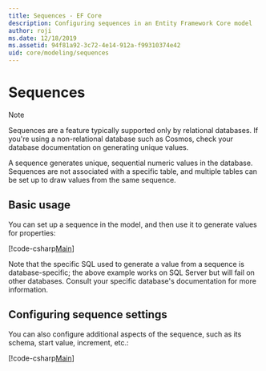 ```yaml
---
title: Sequences - EF Core
description: Configuring sequences in an Entity Framework Core model
author: roji
ms.date: 12/18/2019
ms.assetid: 94f81a92-3c72-4e14-912a-f99310374e42
uid: core/modeling/sequences
---
```

# Sequences

> [!NOTE]  
> Sequences are a feature typically supported only by relational databases. If you're using a non-relational database such as Cosmos, check your database documentation on generating unique values.

A sequence generates unique, sequential numeric values in the database. Sequences are not associated with a specific table, and multiple tables can be set up to draw values from the same sequence.

## Basic usage

You can set up a sequence in the model, and then use it to generate values for properties:

[!code-csharp[Main](../../../samples/core/Modeling/FluentAPI/Sequence.cs?name=Sequence&highlight=3,7)]

Note that the specific SQL used to generate a value from a sequence is database-specific; the above example works on SQL Server but will fail on other databases. Consult your specific database's documentation for more information.

## Configuring sequence settings

You can also configure additional aspects of the sequence, such as its schema, start value, increment, etc.:

[!code-csharp[Main](../../../samples/core/Modeling/FluentAPI/SequenceConfiguration.cs?name=SequenceConfiguration&highlight=3-5)]
